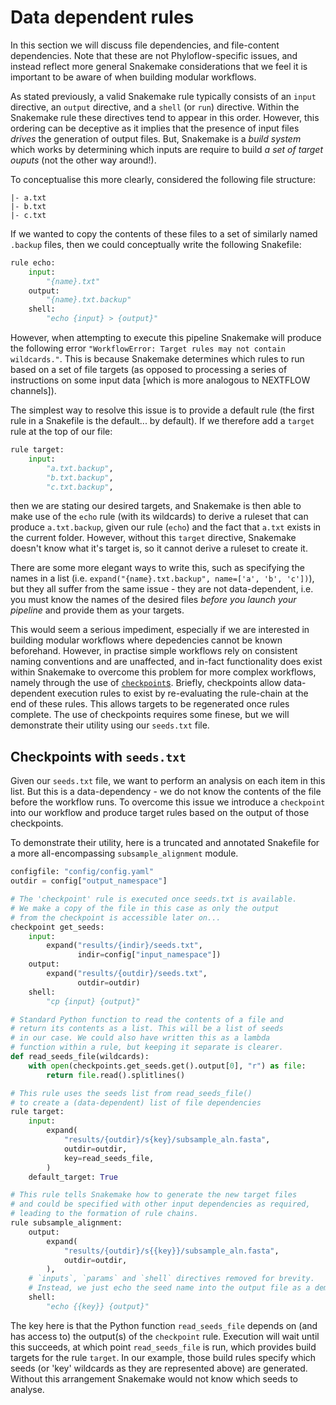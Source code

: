 # Data dependent rules

In this section we will discuss file dependencies, and file-content
dependencies. Note that these are not Phyloflow-specific issues, and instead
reflect more general Snakemake considerations that we feel it is important to
be aware of when building modular workflows.

As stated previously, a valid Snakemake rule typically consists of an `input`
directive, an `output` directive, and a `shell` (or `run`) directive. Within the
Snakemake rule these directives tend to appear in this order. However,
this ordering can be deceptive as it implies that the presence of input
files _drives_ the generation of output files.
But, Snakemake is a _build system_ which works by determining
which inputs are require to build _a set of target ouputs_ (not the other way
around!).

To conceptualise this more clearly, considered the following file structure:

```
|- a.txt
|- b.txt
|- c.txt
```

If we wanted to copy the contents of these files to a set of similarly named
`.backup` files, then we could conceptually write the following Snakefile:

```python
rule echo:
    input:
        "{name}.txt"
    output:
        "{name}.txt.backup"
    shell:
        "echo {input} > {output}"
```

However, when attempting to execute this pipeline Snakemake will produce the
following error
`"WorkflowError: Target rules may not contain wildcards."`.
This is because Snakemake determines which rules to run based on a set of file
targets (as opposed to processing a series of instructions on some input data
[which is more analogous to NEXTFLOW channels]).

The simplest way to resolve this issue is to provide a default rule (the first
rule in a Snakefile is the default... by default). If we therefore add a
`target` rule at the top of our file:

```python
rule target:
    input:
        "a.txt.backup",
        "b.txt.backup",
        "c.txt.backup",
```

then we are stating our desired targets, and Snakemake is then able to make use of
the `echo` rule (with its wildcards) to derive a ruleset that can
produce `a.txt.backup`, given our rule (`echo`) and the fact that `a.txt` exists in the
current folder. However, without this `target` directive, Snakemake doesn't
know what it's target is, so it cannot derive a ruleset to create it.

There are some more elegant ways to write this, such as specifying the names in
a list (i.e. `expand("{name}.txt.backup", name=['a', 'b', 'c'])`), but they all
suffer from the same issue - they are not data-dependent, i.e. you must know
the names of the desired files _before you launch your pipeline_ and provide
them as your targets.

This would seem a serious impediment, especially if we are interested in building
modular workflows where depedencies cannot be known beforehand. However, in
practise simple workflows rely on consistent naming conventions and are
unaffected, and in-fact functionality does exist within Snakemake to overcome
this problem for more complex workflows, namely through the use of
[`checkpoint`s](https://snakemake.readthedocs.io/en/stable/snakefiles/rules.html#data-dependent-conditional-execution).
Briefly, checkpoints allow data-dependent execution rules to exist by
re-evaluating the rule-chain at the end of these rules. This allows targets to
be regenerated once rules complete. The use of checkpoints requires some
finese, but we will demonstrate their utility using our `seeds.txt` file.

## Checkpoints with `seeds.txt`

Given our `seeds.txt` file, we want to perform an analysis on each item in this
list. But this is a data-dependency - we do not know the contents of the file
before the workflow runs. To overcome this issue we introduce a `checkpoint`
into our workflow and produce target rules based on the output of those
checkpoints.

To demonstrate their utility, here is a truncated and annotated Snakefile for
a more all-encompassing `subsample_alignment` module.

```python
configfile: "config/config.yaml"
outdir = config["output_namespace"]

# The 'checkpoint' rule is executed once seeds.txt is available.
# We make a copy of the file in this case as only the output
# from the checkpoint is accessible later on...
checkpoint get_seeds:
    input:
        expand("results/{indir}/seeds.txt",
               indir=config["input_namespace"])
    output:
        expand("results/{outdir}/seeds.txt",
               outdir=outdir)
    shell:
        "cp {input} {output}"

# Standard Python function to read the contents of a file and
# return its contents as a list. This will be a list of seeds
# in our case. We could also have written this as a lambda
# function within a rule, but keeping it separate is clearer.
def read_seeds_file(wildcards):
    with open(checkpoints.get_seeds.get().output[0], "r") as file:
        return file.read().splitlines()

# This rule uses the seeds list from read_seeds_file()
# to create a (data-dependent) list of file dependencies
rule target:
    input:
        expand(
            "results/{outdir}/s{key}/subsample_aln.fasta",
            outdir=outdir,
            key=read_seeds_file,
        )
    default_target: True

# This rule tells Snakemake how to generate the new target files
# and could be specified with other input dependencies as required,
# leading to the formation of rule chains.
rule subsample_alignment:
    output:
        expand(
            "results/{outdir}/s{{key}}/subsample_aln.fasta",
            outdir=outdir,
        ),
    # `inputs`, `params` and `shell` directives removed for brevity.
    # Instead, we just echo the seed name into the output file as a demo
    shell:
        "echo {{key}} {output}"
```

The key here is that the Python function `read_seeds_file` depends on (and has
access to) the output(s) of the `checkpoint` rule. Execution will wait until this
succeeds, at which point `read_seeds_file` is run, which provides build targets
for the rule `target`. In our example, those build rules specify which seeds
(or 'key' wildcards as they are represented above) are generated. Without this
arrangement Snakemake would not know which seeds to analyse.

